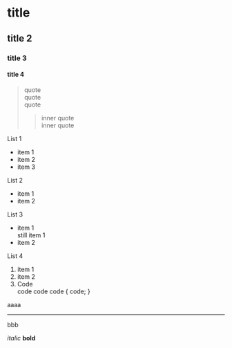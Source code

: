 # title

## title 2

### title 3

#### title 4

> quote  
> quote  
> quote
> > inner quote  
> > inner quote

List 1  
- item 1
- item 2
- item 3

List 2  
* item 1
* item 2

List 3  
- item 1  
still item 1
- item 2

List 4  

1. item 1
2. item 2
3. Code  
		code code code {
		  code;
		}


aaaa  

---

bbb

*italic* **bold**
		


